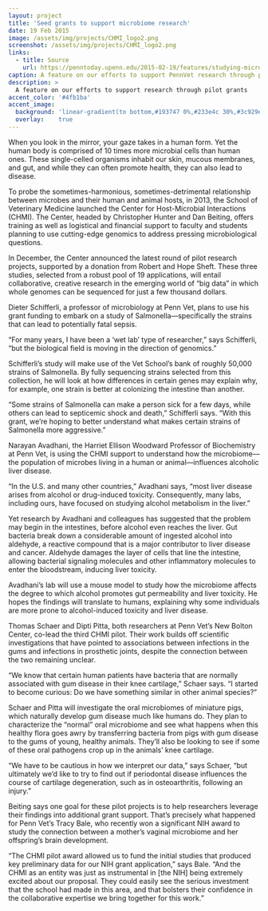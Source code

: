 ```yaml
---
layout: project
title: 'Seed grants to support microbiome research'
date: 19 Feb 2015
image: /assets/img/projects/CHMI_logo2.png
screenshot: /assets/img/projects/CHMI_logo2.png
links:
  - title: Source
    url: https://penntoday.upenn.edu/2015-02-19/features/studying-microbes-health-and-disease
caption: A feature on our efforts to support PennVet research through pilot grants
description: >
  A feature on our efforts to support research through pilot grants
accent_color: '#4fb1ba'
accent_image:
  background: 'linear-gradient(to bottom,#193747 0%,#233e4c 30%,#3c929e 50%,#d5d5d4 70%,#cdccc8 100%)'
  overlay:    true
---
```


When you look in the mirror, your gaze takes in a human form. Yet the human body is comprised of 10 times more microbial cells than human ones. These single-celled organisms inhabit our skin, mucous membranes, and gut, and while they can often promote health, they can also lead to disease.

To probe the sometimes-harmonious, sometimes-detrimental relationship between microbes and their human and animal hosts, in 2013, the School of Veterinary Medicine launched the Center for Host-Microbial Interactions (CHMI). The Center, headed by Christopher Hunter and Dan Beiting, offers training as well as logistical and financial support to faculty and students planning to use cutting-edge genomics to address pressing microbiological questions.

In December, the Center announced the latest round of pilot research projects, supported by a donation from Robert and Hope Sheft. These three studies, selected from a robust pool of 19 applications, will entail collaborative, creative research in the emerging world of “big data” in which whole genomes can be sequenced for just a few thousand dollars.

Dieter Schifferli, a professor of microbiology at Penn Vet, plans to use his grant funding to embark on a study of Salmonella—specifically the strains that can lead to potentially fatal sepsis.

“For many years, I have been a ‘wet lab’ type of researcher,” says Schifferli, “but the biological field is moving in the direction of genomics.”

Schifferli’s study will make use of the Vet School’s bank of roughly 50,000 strains of Salmonella. By fully sequencing strains selected from this collection, he will look at how differences in certain genes may explain why, for example, one strain is better at colonizing the intestine than another.

“Some strains of Salmonella can make a person sick for a few days, while others can lead to septicemic shock and death,” Schifferli says. “With this grant, we’re hoping to better understand what makes certain strains of Salmonella more aggressive.”

Narayan Avadhani, the Harriet Ellison Woodward Professor of Biochemistry at Penn Vet, is using the CHMI support to understand how the microbiome—the population of microbes living in a human or animal—influences alcoholic liver disease.

“In the U.S. and many other countries,” Avadhani says, “most liver disease arises from alcohol or drug-induced toxicity. Consequently, many labs, including ours, have focused on studying alcohol metabolism in the liver.”

Yet research by Avadhani and colleagues has suggested that the problem may begin in the intestines, before alcohol even reaches the liver. Gut bacteria break down a considerable amount of ingested alcohol into aldehyde, a reactive compound that is a major contributor to liver disease and cancer. Aldehyde damages the layer of cells that line the intestine, allowing bacterial signaling molecules and other inflammatory molecules to enter the bloodstream, inducing liver toxicity.

Avadhani’s lab will use a mouse model to study how the microbiome affects the degree to which alcohol promotes gut permeability and liver toxicity. He hopes the findings will translate to humans, explaining why some individuals are more prone to alcohol-induced toxicity and liver disease.

Thomas Schaer and Dipti Pitta, both researchers at Penn Vet’s New Bolton Center, co-lead the third CHMI pilot. Their work builds off scientific investigations that have pointed to associations between infections in the gums and infections in prosthetic joints, despite the connection between the two remaining unclear.

“We know that certain human patients have bacteria that are normally associated with gum disease in their knee cartilage,” Schaer says. “I started to become curious: Do we have something similar in other animal species?”

Schaer and Pitta will investigate the oral microbiomes of miniature pigs, which naturally develop gum disease much like humans do. They plan to characterize the “normal” oral microbiome and see what happens when this healthy flora goes awry by transferring bacteria from pigs with gum disease to the gums of young, healthy animals. They’ll also be looking to see if some of these oral pathogens crop up in the animals’ knee cartilage.

“We have to be cautious in how we interpret our data,” says Schaer, “but ultimately we’d like to try to find out if periodontal disease influences the course of cartilage degeneration, such as in osteoarthritis, following an injury.”

Beiting says one goal for these pilot projects is to help researchers leverage their findings into additional grant support. That’s precisely what happened for Penn Vet’s Tracy Bale, who recently won a significant NIH award to study the connection between a mother’s vaginal microbiome and her offspring’s brain development.

“The CHMI pilot award allowed us to fund the initial studies that produced key preliminary data for our NIH grant application,” says Bale. “And the CHMI as an entity was just as instrumental in [the NIH] being extremely excited about our proposal. They could easily see the serious investment that the school had made in this area, and that bolsters their confidence in the collaborative expertise we bring together for this work.”